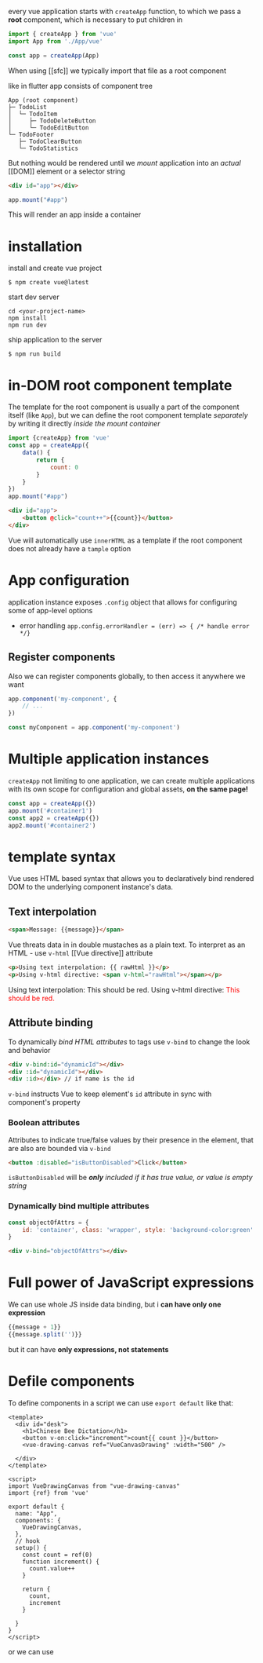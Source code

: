 every vue application starts with `createApp` function, to which we pass a **root** component, which is necessary to put children in
```js
import { createApp } from 'vue'
import App from './App/vue'

const app = createApp(App)
```
When using [[sfc]] we typically import that file as a root component

like in flutter app consists of component tree

```
App (root component)
├─ TodoList
│  └─ TodoItem
│     ├─ TodoDeleteButton
│     └─ TodoEditButton
└─ TodoFooter
   ├─ TodoClearButton
   └─ TodoStatistics
```

But nothing would be rendered until we *mount* application into an *actual* [[DOM]] element or a selector string

```html
<div id="app"></div>
```
```js
app.mount("#app")
```

This will render an app inside a container


# installation
install and create vue project
```
$ npm create vue@latest
```
start dev server
```
cd <your-project-name>
npm install
npm run dev
```
ship application to the server
```
$ npm run build
```
# in-DOM root component template
The template for the root component is usually a part of the component itself (like `App`), but we can define the root component template *separately* by writing it directly *inside the mount container*

```js
import {createApp} from 'vue'
const app = createApp({
	data() {
		return {
			count: 0
		}
	}
})
app.mount("#app")
```
```html
<div id="app">
	<button @click="count++">{{count}}</button>
</div>
```

Vue will automatically use `innerHTML` as a template if the root component does not already have a `tample` option


# App configuration
application instance exposes `.config` object that allows for configuring some of app-level options
- error handling `app.config.errorHandler = (err) => { /* handle error */}`

## Register components
Also we can register components globally, to then access it anywhere we want
```js
app.component('my-component', {
	// ...
})

const myComponent = app.component('my-component')
```


# Multiple application instances
`createApp` not limiting to one application, we can create multiple applications with its own scope for configuration and global assets, **on the same page!**

```js
const app = createApp({})
app.mount('#container1')
const app2 = createApp({})
app2.mount('#container2')
```



# template syntax

Vue uses HTML based syntax that allows you to declaratively bind rendered DOM to the underlying component instance's data.
## Text interpolation
```html
<span>Message: {{message}}</span>
```
Vue threats data in in double mustaches as a plain text. To interpret as an HTML - use `v-html` [[Vue directive]] attribute
```html
<p>Using text interpolation: {{ rawHtml }}</p> 
<p>Using v-html directive: <span v-html="rawHtml"></span></p>
```
Using text interpolation: This should be red.
Using v-html directive: <span style="color: red">This should be red.</span>


## Attribute binding
To dynamically *bind HTML attributes* to tags use `v-bind` to change the look and behavior
```html
<div v-bind:id="dynamicId"></div>
<div :id="dynamicId"></div>
<div :id></div> // if name is the id
```
`v-bind` instructs Vue to keep element's `id` attribute in sync with component's property

### Boolean attributes
Attributes to indicate true/false values by their presence in the element, that are also are bounded via `v-bind`
```html
<button :disabled="isButtonDisabled">Click</button>
```
`isButtonDisabled` will be ***only** included if it has true value, or value is empty string*

### Dynamically bind multiple attributes
```js
const objectOfAttrs = { 
	id: 'container', class: 'wrapper', style: 'background-color:green' 
}
```
```html
<div v-bind="objectOfAttrs"></div>
```


# Full power of JavaScript expressions
We can use whole JS inside data binding, but i **can have only one expression**
```js
{{message + 1}}
{{message.split('')}}
```
but it can have **only expressions, not statements**

# Defile components
To define components in a script we can use `export default` 
like that:
```vue
<template>
  <div id="desk">
    <h1>Chinese Bee Dictation</h1>
    <button v-on:click="increment">count{{ count }}</button>
    <vue-drawing-canvas ref="VueCanvasDrawing" :width="500" />
    
  </div>
</template>

<script>
import VueDrawingCanvas from "vue-drawing-canvas"
import {ref} from 'vue'

export default {
  name: "App",
  components: {
    VueDrawingCanvas,
  },
  // hook
  setup() {
    const count = ref(0)
    function increment() {
      count.value++
    }

    return {
      count,
      increment
    }
    
  }
}
</script>
```

or we can use